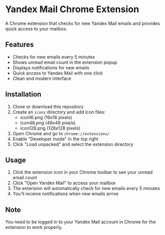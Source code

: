 # Yandex Mail Chrome Extension

A Chrome extension that checks for new Yandex Mail emails and provides quick access to your mailbox.

## Features

- Checks for new emails every 5 minutes
- Shows unread email count in the extension popup
- Displays notifications for new emails
- Quick access to Yandex Mail with one click
- Clean and modern interface

## Installation

1. Clone or download this repository
2. Create an `icons` directory and add icon files:
   - icon16.png (16x16 pixels)
   - icon48.png (48x48 pixels)
   - icon128.png (128x128 pixels)
3. Open Chrome and go to `chrome://extensions/`
4. Enable "Developer mode" in the top right
5. Click "Load unpacked" and select the extension directory

## Usage

1. Click the extension icon in your Chrome toolbar to see your unread email count
2. Click "Open Yandex Mail" to access your mailbox
3. The extension will automatically check for new emails every 5 minutes
4. You'll receive notifications when new emails arrive

## Note

You need to be logged in to your Yandex Mail account in Chrome for the extension to work properly. 